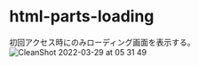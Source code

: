 # html-parts-loading
初回アクセス時にのみローディング画面を表示する。
![CleanShot 2022-03-29 at 05 31 49](https://user-images.githubusercontent.com/76928095/160482125-b14c2f6a-39b2-4ca1-8ea6-5271ae07f71b.gif)
